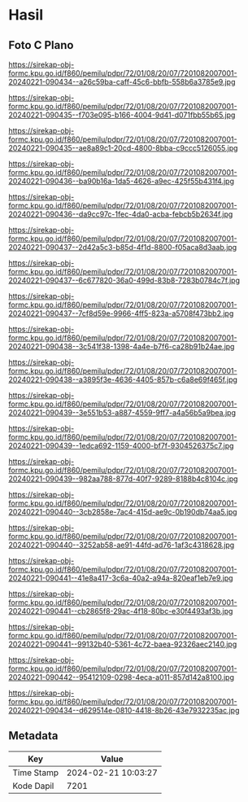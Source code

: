 # Hasil

## Foto C Plano

https://sirekap-obj-formc.kpu.go.id/f860/pemilu/pdpr/72/01/08/20/07/7201082007001-20240221-090434--a26c59ba-caff-45c6-bbfb-558b6a3785e9.jpg

https://sirekap-obj-formc.kpu.go.id/f860/pemilu/pdpr/72/01/08/20/07/7201082007001-20240221-090435--f703e095-b166-4004-9d41-d071fbb55b65.jpg

https://sirekap-obj-formc.kpu.go.id/f860/pemilu/pdpr/72/01/08/20/07/7201082007001-20240221-090435--ae8a89c1-20cd-4800-8bba-c9ccc5126055.jpg

https://sirekap-obj-formc.kpu.go.id/f860/pemilu/pdpr/72/01/08/20/07/7201082007001-20240221-090436--ba90b16a-1da5-4626-a9ec-425f55b431f4.jpg

https://sirekap-obj-formc.kpu.go.id/f860/pemilu/pdpr/72/01/08/20/07/7201082007001-20240221-090436--da9cc97c-1fec-4da0-acba-febcb5b2634f.jpg

https://sirekap-obj-formc.kpu.go.id/f860/pemilu/pdpr/72/01/08/20/07/7201082007001-20240221-090437--2d42a5c3-b85d-4f1d-8800-f05aca8d3aab.jpg

https://sirekap-obj-formc.kpu.go.id/f860/pemilu/pdpr/72/01/08/20/07/7201082007001-20240221-090437--6c677820-36a0-499d-83b8-7283b0784c7f.jpg

https://sirekap-obj-formc.kpu.go.id/f860/pemilu/pdpr/72/01/08/20/07/7201082007001-20240221-090437--7cf8d59e-9966-4ff5-823a-a5708f473bb2.jpg

https://sirekap-obj-formc.kpu.go.id/f860/pemilu/pdpr/72/01/08/20/07/7201082007001-20240221-090438--3c541f38-1398-4a4e-b7f6-ca28b91b24ae.jpg

https://sirekap-obj-formc.kpu.go.id/f860/pemilu/pdpr/72/01/08/20/07/7201082007001-20240221-090438--a3895f3e-4636-4405-857b-c6a8e69f465f.jpg

https://sirekap-obj-formc.kpu.go.id/f860/pemilu/pdpr/72/01/08/20/07/7201082007001-20240221-090439--3e551b53-a887-4559-9ff7-a4a56b5a9bea.jpg

https://sirekap-obj-formc.kpu.go.id/f860/pemilu/pdpr/72/01/08/20/07/7201082007001-20240221-090439--1edca692-1159-4000-bf7f-9304526375c7.jpg

https://sirekap-obj-formc.kpu.go.id/f860/pemilu/pdpr/72/01/08/20/07/7201082007001-20240221-090439--982aa788-877d-40f7-9289-8188b4c8104c.jpg

https://sirekap-obj-formc.kpu.go.id/f860/pemilu/pdpr/72/01/08/20/07/7201082007001-20240221-090440--3cb2858e-7ac4-415d-ae9c-0b190db74aa5.jpg

https://sirekap-obj-formc.kpu.go.id/f860/pemilu/pdpr/72/01/08/20/07/7201082007001-20240221-090440--3252ab58-ae91-44fd-ad76-1af3c4318628.jpg

https://sirekap-obj-formc.kpu.go.id/f860/pemilu/pdpr/72/01/08/20/07/7201082007001-20240221-090441--41e8a417-3c6a-40a2-a94a-820eaf1eb7e9.jpg

https://sirekap-obj-formc.kpu.go.id/f860/pemilu/pdpr/72/01/08/20/07/7201082007001-20240221-090441--cb2865f8-29ac-4f18-80bc-e30f4493af3b.jpg

https://sirekap-obj-formc.kpu.go.id/f860/pemilu/pdpr/72/01/08/20/07/7201082007001-20240221-090441--99132b40-5361-4c72-baea-92326aec2140.jpg

https://sirekap-obj-formc.kpu.go.id/f860/pemilu/pdpr/72/01/08/20/07/7201082007001-20240221-090442--95412109-0298-4eca-a011-857d142a8100.jpg

https://sirekap-obj-formc.kpu.go.id/f860/pemilu/pdpr/72/01/08/20/07/7201082007001-20240221-090434--d629514e-0810-4418-8b26-43e7932235ac.jpg


## Metadata

| Key        | Value               |
| ---------- | ------------------- |
| Time Stamp | 2024-02-21 10:03:27 |
| Kode Dapil | 7201                |



